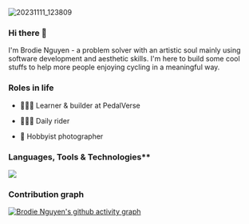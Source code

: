 
![20231111_123809](https://github.com/brodie-pedalverse/brodie-pedalverse/assets/151793065/e9a60ee0-8491-4527-9911-6fa83dabb40d)

### Hi there 👋

I'm Brodie Nguyen - a problem solver with an artistic soul mainly using software development and aesthetic skills. I'm here to build some cool stuffs to help more people enjoying cycling in a meaningful way.

### Roles in life

- 🧑🏻‍🔬 Learner & builder at PedalVerse

- 🚵🏻‍♂️ Daily rider

- 📸 Hobbyist photographer

### Languages, Tools & Technologies**
<p align="left">
  <img src="https://skillicons.dev/icons?i=ruby,rails,mongodb,postgres,flutter,javascript,vue,vite,svelte,react,figma,xd,ps&theme=dark" />
</p>

### Contribution graph
[![Brodie Nguyen's github activity graph](https://github-readme-activity-graph.vercel.app/graph?username=brodie-pedalverse&area=true&hide_border=true&theme=github-compact)]([https://github.com/brodie-pedalverse/](https://github-readme-activity-graph.vercel.app/graph?username=brodienguyen&area=true&hide_border=true&theme=github-compact))
